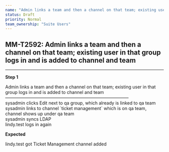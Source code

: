 ```yaml
---
name: "Admin links a team and then a channel on that team; existing user in that group logs in and is added to channel and team"
status: Draft
priority: Normal
team_ownership: "Suite Users"
---
```


## MM-T2592: Admin links a team and then a channel on that team; existing user in that group logs in and is added to channel and team

---

**Step 1**

Admin links a team and then a channel on that team; existing user in that group logs in and is added to channel and team\
————————————————————————————\
sysadmin clicks Edit next to qa group, which already is linked to qa team\
sysadmin links to channel \`ticket management\` which is on qa team, channel shows up under qa team\
sysadmin syncs LDAP\
lindy.test logs in again

**Expected**

lindy.test got Ticket Management channel added
